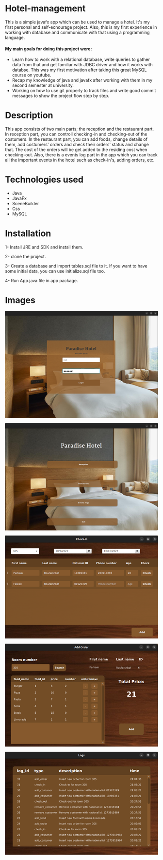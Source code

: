 # Hotel-management
This is a simple javafx app which can be used to manage a hotel. It's my first personal and self-ecnourage project. Also, this is my first experience
in working with database and communicate with that using a programming language. 
#### My main goals for doing this project were:
* Learn how to work with a relational database, write queries to gather data from that and get familiar with JDBC driver and how it works with databse.
This was my first motivation after taking this great MySQL course on youtube.
* Recap my knowledge of java and javafx after working with them in my second semester at university.
* Working on how to use git properly to track files and write good commit messages to show the project flow step by step.
# Description
This app consists of two main parts; the reception and the restaurant part. In reception part, you can controll checking-in and checking-out of the costumers. 
In the restaurant part, you can add foods, change details of them, add costumers' orders and check their orders' status and change that. The cost of the orders
will be get added to the residing cost when checking-out. Also, there is a events log part in the app which you can track all the important events in the hotel
such as check-in's, adding orders, etc.
# Technologies used
* Java
* JavaFx
* SceneBuilder
* Css
* MySQL
# Installation
1- Install JRE and SDK and install them.

2- clone the project.

3- Create a database and import tables.sql file to it. If you want to have some initial data, you can use initialize.sql file too.

4- Run App.java file in app package.
# Images
![](images/login.png)

![](images/mainPage.png)

![](images/checkIn.png)

![](images/order.png)

![](images/logs.png)
